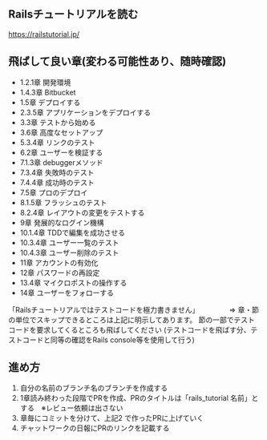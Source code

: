 ## Railsチュートリアルを読む

  https://railstutorial.jp/
  
## 飛ばして良い章(変わる可能性あり、随時確認)

  * 1.2.1章 開発環境
  * 1.4.3章 Bitbucket
  * 1.5章 デプロイする
  * 2.3.5章 アプリケーションをデプロイする
  * 3.3章 テストから始める
  * 3.6章 高度なセットアップ
  * 5.3.4章 リンクのテスト
  * 6.2章 ユーザーを検証する
  * 7.1.3章 debuggerメソッド
  * 7.3.4章 失敗時のテスト
  * 7.4.4章 成功時のテスト
  * 7.5章 プロのデプロイ
  * 8.1.5章 フラッシュのテスト
  * 8.2.4章 レイアウトの変更をテストする
  * 9章 発展的なログイン機構
  * 10.1.4章 TDDで編集を成功させる
  * 10.3.4章 ユーザー一覧のテスト
  * 10.4.3章 ユーザー削除のテスト
  * 11章 アカウントの有効化
  * 12章 パスワードの再設定
  * 13.4章 マイクロポストの操作する
  * 14章 ユーザーをフォローする
  
  「Railsチュートリアルではテストコードを極力書きません」
　　　　=> 章・節の単位でスキップできるところは上記に明示してあります。
     節の一部でテストコードを要求してくるところも飛ばしてください
     (テストコードを飛ばす分、テストコードと同等の確認をRails console等を使用して行う)

## 進め方

1. 自分の名前のブランチ名のブランチを作成する
1. 1章読み終わった段階でPRを作成、PRのタイトルは「rails_tutorial 名前」とする　※レビュー依頼は出さない
1. 章毎にコミットを分けて、上記2 で作ったPRに上げていく
1. チャットワークの日報にPRのリンクを記載する

